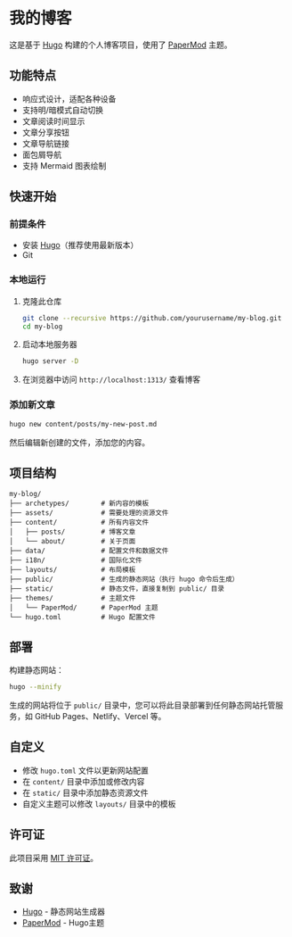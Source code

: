 # 我的博客

这是基于 [Hugo](https://gohugo.io/) 构建的个人博客项目，使用了 [PaperMod](https://github.com/adityatelange/hugo-PaperMod) 主题。

## 功能特点

- 响应式设计，适配各种设备
- 支持明/暗模式自动切换
- 文章阅读时间显示
- 文章分享按钮
- 文章导航链接
- 面包屑导航
- 支持 Mermaid 图表绘制

## 快速开始

### 前提条件

- 安装 [Hugo](https://gohugo.io/installation/)（推荐使用最新版本）
- Git

### 本地运行

1. 克隆此仓库
   ```bash
   git clone --recursive https://github.com/yourusername/my-blog.git
   cd my-blog
   ```

2. 启动本地服务器
   ```bash
   hugo server -D
   ```

3. 在浏览器中访问 `http://localhost:1313/` 查看博客

### 添加新文章

```bash
hugo new content/posts/my-new-post.md
```

然后编辑新创建的文件，添加您的内容。

## 项目结构

```
my-blog/
├── archetypes/        # 新内容的模板
├── assets/            # 需要处理的资源文件
├── content/           # 所有内容文件
│   ├── posts/         # 博客文章
│   └── about/         # 关于页面
├── data/              # 配置文件和数据文件
├── i18n/              # 国际化文件
├── layouts/           # 布局模板
├── public/            # 生成的静态网站（执行 hugo 命令后生成）
├── static/            # 静态文件，直接复制到 public/ 目录
├── themes/            # 主题文件
│   └── PaperMod/      # PaperMod 主题
└── hugo.toml          # Hugo 配置文件
```

## 部署

构建静态网站：

```bash
hugo --minify
```

生成的网站将位于 `public/` 目录中，您可以将此目录部署到任何静态网站托管服务，如 GitHub Pages、Netlify、Vercel 等。

## 自定义

- 修改 `hugo.toml` 文件以更新网站配置
- 在 `content/` 目录中添加或修改内容
- 在 `static/` 目录中添加静态资源文件
- 自定义主题可以修改 `layouts/` 目录中的模板

## 许可证

此项目采用 [MIT 许可证](LICENSE)。

## 致谢

- [Hugo](https://gohugo.io/) - 静态网站生成器
- [PaperMod](https://github.com/adityatelange/hugo-PaperMod) - Hugo主题
